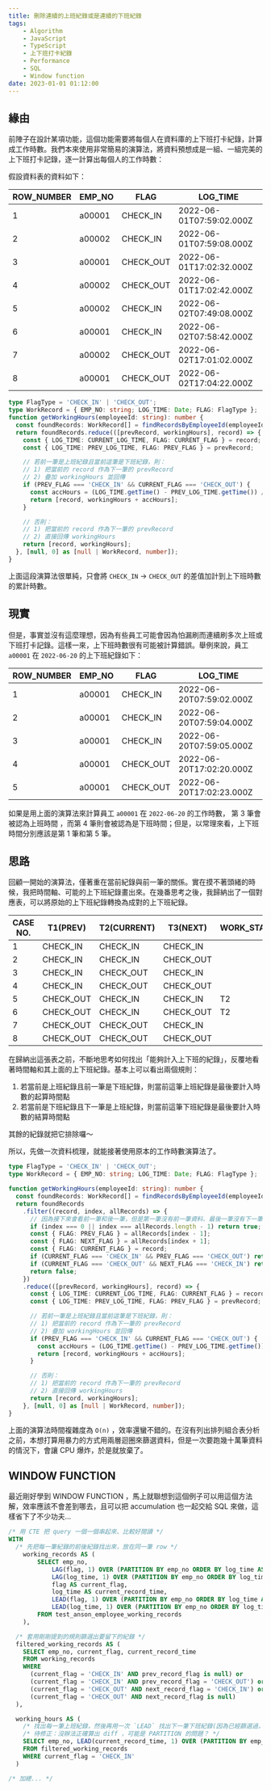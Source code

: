 ```yaml
---
title: 刪除連續的上班紀錄或是連續的下班紀錄
tags:
    - Algorithm
    - JavaScript
    - TypeScript
    - 上下班打卡紀錄
    - Performance
    - SQL
    - Window function
date: 2023-01-01 01:12:00
---
```


## 緣由
前陣子在設計某項功能，這個功能需要將每個人在資料庫的上下班打卡紀錄，計算成工作時數。我們本來使用非常簡易的演算法，將資料預想成是一組、一組完美的上下班打卡記錄，逐一計算出每個人的工作時數：

假設資料表的資料如下：

| ROW_NUMBER | EMP_NO | FLAG      | LOG_TIME                 |
| ---------- | ------ | --------- | ------------------------ |
| 1          | a00001 | CHECK_IN  | 2022-06-01T07:59:02.000Z |
| 2          | a00002 | CHECK_IN  | 2022-06-01T07:59:08.000Z |
| 3          | a00001 | CHECK_OUT | 2022-06-01T17:02:32.000Z |
| 4          | a00002 | CHECK_OUT | 2022-06-01T17:02:42.000Z |
| 5          | a00002 | CHECK_IN  | 2022-06-02T07:49:08.000Z |
| 6          | a00001 | CHECK_IN  | 2022-06-02T07:58:42.000Z |
| 7          | a00002 | CHECK_OUT | 2022-06-02T17:01:02.000Z |
| 8          | a00001 | CHECK_OUT | 2022-06-02T17:04:22.000Z |

``` typescript
type FlagType = 'CHECK_IN' | 'CHECK_OUT';
type WorkRecord = { EMP_NO: string; LOG_TIME: Date; FLAG: FlagType };
function getWorkingHours(employeeId: string): number {
  const foundRecords: WorkRecord[] = findRecordsByEmployeeId(employeeId);
  return foundRecords.reduce(([prevRecord, workingHours], record) => {
    const { LOG_TIME: CURRENT_LOG_TIME, FLAG: CURRENT_FLAG } = record;
    const { LOG_TIME: PREV_LOG_TIME, FLAG: PREV_FLAG } = prevRecord;

    // 若前一筆是上班紀錄且當前這筆是下班紀錄，則：
    // 1) 把當前的 record 作為下一筆的 prevRecord
    // 2) 疊加 workingHours 並回傳
    if (PREV_FLAG === 'CHECK_IN' && CURRENT_FLAG === 'CHECK_OUT') {
      const accHours = (LOG_TIME.getTime() - PREV_LOG_TIME.getTime()) / 1000 / 3600;
      return [record, workingHours + accHours];
    }

    // 否則：
    // 1) 把當前的 record 作為下一筆的 prevRecord
    // 2) 直接回傳 workingHours
    return [record, workingHours];
  }, [null, 0] as [null | WorkRecord, number]);
}
```

上面這段演算法很單純，只會將 `CHECK_IN` -> `CHECK_OUT` 的差值加計到上下班時數的累計時數。

## 現實
但是，事實並沒有這麼理想，因為有些員工可能會因為怕漏刷而連續刷多次上班或下班打卡記錄。這樣一來，上下班時數很有可能被計算錯誤。舉例來說，員工 `a00001` 在 `2022-06-20` 的上下班紀錄如下：

| ROW_NUMBER | EMP_NO | FLAG      | LOG_TIME                 |
| ---------- | ------ | --------- | ------------------------ |
| 1          | a00001 | CHECK_IN  | 2022-06-20T07:59:02.000Z |
| 2          | a00001 | CHECK_IN  | 2022-06-20T07:59:04.000Z |
| 3          | a00001 | CHECK_IN  | 2022-06-20T07:59:05.000Z |
| 4          | a00001 | CHECK_OUT | 2022-06-20T17:02:20.000Z |
| 5          | a00001 | CHECK_OUT | 2022-06-20T17:02:23.000Z |

如果是用上面的演算法來計算員工 `a00001` 在 `2022-06-20` 的工作時數， 第 3 筆會被認為上班時間 ，而第 4 筆則會被認為是下班時間；但是，以常理來看，上下班時間分別應該是第 1 筆和第 5 筆。

## 思路
回顧一開始的演算法，僅著重在當前紀錄與前一筆的關係。實在摸不著頭緒的時候，我把時間軸、可能的上下班紀錄畫出來。在幾番思考之後，我歸納出了一個對應表，可以將原始的上下班紀錄轉換為成對的上下班紀錄。

| CASE NO. | T1(PREV)  | T2(CURRENT) | T3(NEXT)  | WORK_START | WORK_END |
| -------- | --------- | ----------- | --------- | ---------- | -------- |
| 1        | CHECK_IN  | CHECK_IN    | CHECK_IN  |            |          |
| 2        | CHECK_IN  | CHECK_IN    | CHECK_OUT |            |          |
| 3        | CHECK_IN  | CHECK_OUT   | CHECK_IN  |            | T2       |
| 4        | CHECK_IN  | CHECK_OUT   | CHECK_OUT |            |          |
| 5        | CHECK_OUT | CHECK_IN    | CHECK_IN  | T2         |          |
| 6        | CHECK_OUT | CHECK_IN    | CHECK_OUT | T2         |          |
| 7        | CHECK_OUT | CHECK_OUT   | CHECK_IN  |            | T2       |
| 8        | CHECK_OUT | CHECK_OUT   | CHECK_OUT |            |          |

在歸納出這張表之前，不斷地思考如何找出「能夠計入上下班的紀錄」，反覆地看著時間軸和其上面的上下班紀錄。基本上可以看出兩個規則：
1. 若當前是上班紀錄且前一筆是下班紀錄，則當前這筆上班紀錄是最後要計入時數的起算時間點
2. 若當前是下班紀錄且下一筆是上班紀錄，則當前這筆下班紀錄是最後要計入時數的結算時間點

其餘的紀錄就把它排除囉～

所以，先做一次資料梳理，就能接著使用原本的工作時數演算法了。

``` typescript
type FlagType = 'CHECK_IN' | 'CHECK_OUT';
type WorkRecord = { EMP_NO: string; LOG_TIME: Date; FLAG: FlagType };

function getWorkingHours(employeeId: string): number {
  const foundRecords: WorkRecord[] = findRecordsByEmployeeId(employeeId);
  return foundRecords
    .filter((record, index, allRecords) => {
      // 因為接下來會看前一筆和後一筆，但是第一筆沒有前一筆資料、最後一筆沒有下一筆資料，所以要特殊處理、直接計入
      if (index === 0 || index === allRecords.length - 1) return true;
      const { FLAG: PREV_FLAG } = allRecords[index - 1];
      const { FLAG: NEXT_FLAG } = allRecords[index + 1];
      const { FLAG: CURRENT_FLAG } = record;
      if (CURRENT_FLAG === 'CHECK_IN' && PREV_FLAG === 'CHECK_OUT') return true;
      if (CURRENT_FLAG === 'CHECK_OUT' && NEXT_FLAG === 'CHECK_IN') return true;
      return false;
    })
    .reduce(([prevRecord, workingHours], record) => {
      const { LOG_TIME: CURRENT_LOG_TIME, FLAG: CURRENT_FLAG } = record;
      const { LOG_TIME: PREV_LOG_TIME, FLAG: PREV_FLAG } = prevRecord;

      // 若前一筆是上班紀錄且當前這筆是下班紀錄，則：
      // 1) 把當前的 record 作為下一筆的 prevRecord
      // 2) 疊加 workingHours 並回傳
      if (PREV_FLAG === 'CHECK_IN' && CURRENT_FLAG === 'CHECK_OUT') {
        const accHours = (LOG_TIME.getTime() - PREV_LOG_TIME.getTime()) / 1000 / 3600;
        return [record, workingHours + accHours];
      }

      // 否則：
      // 1) 把當前的 record 作為下一筆的 prevRecord
      // 2) 直接回傳 workingHours
      return [record, workingHours];
    }, [null, 0] as [null | WorkRecord, number]);
}
```

上面的演算法時間複雜度為 `O(n)` ，效率還蠻不錯的。在沒有列出排列組合表分析之前，本想打算用暴力的方式用兩層迴圈來篩選資料，但是一次要跑幾十萬筆資料的情況下，會讓 CPU 爆炸，於是就放棄了。

## WINDOW FUNCTION
最近剛好學到 WINDOW FUNCTION ，馬上就聯想到這個例子可以用這個方法解，效率應該不會差到哪去，且可以把 accumulation 也一起交給 SQL 來做，這樣省下了不少功夫...

``` SQL
/* 用 CTE 把 query 一個一個串起來、比較好閱讀 */
WITH
  /* 先把每一筆紀錄的前後紀錄找出來，放在同一筆 row */
	working_records AS (
		SELECT emp_no,
			LAG(flag, 1) OVER (PARTITION BY emp_no ORDER BY log_time ASC) AS prev_record_flag,
			LAG(log_time, 1) OVER (PARTITION BY emp_no ORDER BY log_time ASC) AS prev_record_time,
			flag AS current_flag,
			log_time AS current_record_time,
			LEAD(flag, 1) OVER (PARTITION BY emp_no ORDER BY log_time ASC) AS next_record_flag,
			LEAD(log_time, 1) OVER (PARTITION BY emp_no ORDER BY log_time ASC) AS next_record_time
		FROM test_anson_employee_working_records
	),

  /* 套用剛剛提到的規則篩選出要留下的紀錄 */
  filtered_working_records AS (
    SELECT emp_no, current_flag, current_record_time
    FROM working_records
    WHERE 
      (current_flag = 'CHECK_IN' AND prev_record_flag is null) or
      (current_flag = 'CHECK_IN' AND prev_record_flag = 'CHECK_OUT') or
      (current_flag = 'CHECK_OUT' AND next_record_flag = 'CHECK_IN') or
      (current_flag = 'CHECK_OUT' AND next_record_flag is null)
  ),

  working_hours AS (
    /* 找出每一筆上班紀錄，然後再用一次 `LEAD` 找出下一筆下班紀錄(因為已經篩選過，所以資料都是上下班按照順序排序)算出當次的上班時間 */
    /* 待修正：沒辦法正確算出 diff ，可能是 PARTITION 的問題？ */
    SELECT emp_no, LEAD(current_record_time, 1) OVER (PARTITION BY emp_no ORDER BY current_record_time) - current_record_time
    FROM filtered_working_records
    WHERE current_flag = 'CHECK_IN'
  )

/* 加總... */
```
